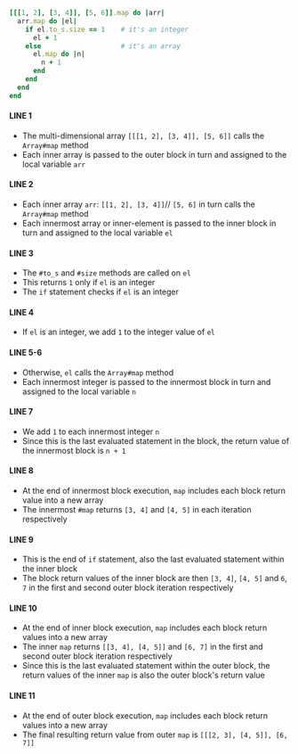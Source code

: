 ```ruby
[[[1, 2], [3, 4]], [5, 6]].map do |arr|
  arr.map do |el|
    if el.to_s.size == 1    # it's an integer
      el + 1
    else                    # it's an array
      el.map do |n|
        n + 1
      end
    end
  end
end
```

#### LINE 1
- The multi-dimensional array `[[[1, 2], [3, 4]], [5, 6]]` calls the `Array#map` method
- Each inner array is passed to the outer block in turn and assigned to the local variable `arr`

#### LINE 2
- Each inner array `arr`: `[[1, 2], [3, 4]]`// `[5, 6]` in turn calls the `Array#map` method
- Each innermost array or inner-element is passed to the inner block in turn and assigned to the local variable `el`

#### LINE 3
- The `#to_s` and `#size` methods are called on `el`
- This returns `1` only if `el` is an integer
- The `if` statement checks if `el` is an integer

#### LINE 4
- If `el` is an integer, we add `1` to the integer value of `el`

#### LINE 5-6
- Otherwise, `el` calls the `Array#map` method
- Each innermost integer is passed to the innermost block in turn and assigned to the local variable `n`

#### LINE 7
- We add `1` to each innermost integer `n`
- Since this is the last evaluated statement in the block, the return value of the innermost block is `n + 1`

#### LINE 8
- At the end of innermost block execution, `map` includes each block return value into a new array
- The innermost `#map` returns `[3, 4]` and `[4, 5]` in each iteration respectively

#### LINE 9
- This is the end of `if` statement, also the last evaluated statement within the inner block
- The block return values of the inner block are then `[3, 4]`, `[4, 5]` and `6`, `7` in the first and second outer block iteration respectively

#### LINE 10
- At the end of inner block execution, `map` includes each block return values into a new array
- The inner `map` returns `[[3, 4], [4, 5]]` and `[6, 7]` in the first and second outer block iteration respectively
- Since this is the last evaluated statement within the outer block, the return values of the inner `map` is also the outer block's return value

#### LINE 11
- At the end of outer block execution, `map` includes each block return values into a new array
- The final resulting return value from outer `map` is `[[[2, 3], [4, 5]], [6, 7]]`